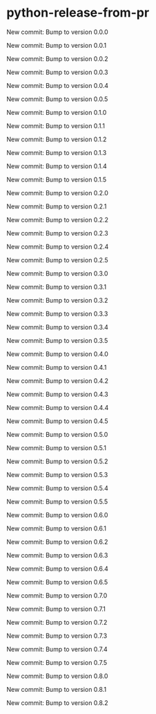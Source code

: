 # python-release-from-pr


New commit: Bump to version 0.0.0


New commit: Bump to version 0.0.1


New commit: Bump to version 0.0.2


New commit: Bump to version 0.0.3


New commit: Bump to version 0.0.4


New commit: Bump to version 0.0.5


New commit: Bump to version 0.1.0


New commit: Bump to version 0.1.1


New commit: Bump to version 0.1.2


New commit: Bump to version 0.1.3


New commit: Bump to version 0.1.4


New commit: Bump to version 0.1.5


New commit: Bump to version 0.2.0


New commit: Bump to version 0.2.1


New commit: Bump to version 0.2.2


New commit: Bump to version 0.2.3


New commit: Bump to version 0.2.4


New commit: Bump to version 0.2.5


New commit: Bump to version 0.3.0


New commit: Bump to version 0.3.1


New commit: Bump to version 0.3.2


New commit: Bump to version 0.3.3


New commit: Bump to version 0.3.4


New commit: Bump to version 0.3.5


New commit: Bump to version 0.4.0


New commit: Bump to version 0.4.1


New commit: Bump to version 0.4.2


New commit: Bump to version 0.4.3


New commit: Bump to version 0.4.4


New commit: Bump to version 0.4.5


New commit: Bump to version 0.5.0


New commit: Bump to version 0.5.1


New commit: Bump to version 0.5.2


New commit: Bump to version 0.5.3


New commit: Bump to version 0.5.4


New commit: Bump to version 0.5.5


New commit: Bump to version 0.6.0


New commit: Bump to version 0.6.1


New commit: Bump to version 0.6.2


New commit: Bump to version 0.6.3


New commit: Bump to version 0.6.4


New commit: Bump to version 0.6.5


New commit: Bump to version 0.7.0


New commit: Bump to version 0.7.1


New commit: Bump to version 0.7.2


New commit: Bump to version 0.7.3


New commit: Bump to version 0.7.4


New commit: Bump to version 0.7.5


New commit: Bump to version 0.8.0


New commit: Bump to version 0.8.1


New commit: Bump to version 0.8.2
